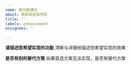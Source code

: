 ```yaml
---
name: 新功能建议
about: 帮助改进该项目
title: ''
labels: enhancement
assignees: ''

---
```


**请描述您希望实现的功能**
清晰与详细地描述您希望实现的效果

**是否有别的替代方案**
如果首选方案无法实现，是否有替代方案
